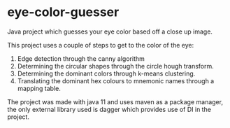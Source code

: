 # eye-color-guesser
Java project which guesses your eye color based off a close  up image.

This project uses a couple of steps to get to the color of the eye:
1. Edge detection through the canny algorithm
2. Determining the circular shapes through the circle hough transform.
3. Determining the dominant colors through  k-means clustering.
4. Translating the dominant hex colours to mnemonic names through a mapping table.


The project was made with java 11 and uses maven as a package manager, the only external library used is dagger which provides use of DI in the project.